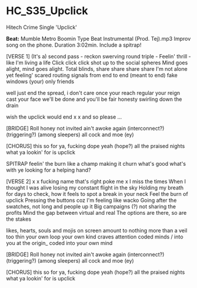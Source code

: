 # HC_S35_Upclick

Hitech Crime Single 'Upclick'

**Beat:** Mumble  Metro Boomin Type Beat Instrumental (Prod. Tej).mp3
Improv song on the phone. Duration 3:02min.
Include a spitrap!

[VERSE 1]
(It's a) second pass - reckon swerving round triple -
Feelin' thrill - like I'm living a life
Click click click shot up to the social spheres
Mind goes alight, mind goes alight.
Total blinds, share share share share
I'm not alone yet feeling' scared
routing signals from end to end (meant to end)
fake windows (your) only friends 

well just end the spread, i don't care
once your reach regular your reign 
cast your face
we'll be done and you'll be fair
honesty swirling down the drain

wish the upclick would end
x
x
and so please
...

[BRIDGE]
Roll honey
not invited ain't
awoke again (interconnect?)(triggering?) (among sleepers) all
cock and moe (ey)

[CHORUS]
this so for ya, 
fucking dope yeah (hope?)
all the praised nights
what ya lookin' for is
upclick

SPITRAP
feelin' the burn like a champ
making it churn 
what's good what's with ye
looking for a helping hand?

[VERSE 2]
x
x
fucking name
that's right poke me
x
I miss the times
When I thought I was alive
losing my constant flight in the sky 
Holding my breath for days to check, 
how it feels to spot a break in your neck
Feel the burn of upclick
Pressing the buttons coz I'm feeling like wacko
Going after the swatches, not long and people up it
Big campaigns (?) not sharing the profits
Mind the gap between virtual and real
The options are there, so are the stakes

likes, hearts, souls and mojis on screen
amount to nothing more than a veil too thin
your own loop your own kind craves
attention coded minds / into you at the origin_
coded into your own mind

[BRIDGE]
Roll honey
not invited ain't
awoke again (interconnect?)(triggering?) (among sleepers) all
cock and moe (ey)

[CHORUS]
this so for ya, 
fucking dope yeah (hope?)
all the praised nights
what ya lookin' for is
upclick
